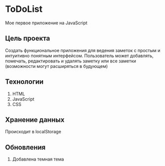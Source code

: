 # ToDoList

Мое первое приложение на JavaScript


## Цель проекта

Создать функциональное приложения для ведения заметок с простым и интуитивно понятным интерфейсом. Пользователь может добавлять, помечать, редактировать и удалять заметку или все заметки (возможности могут расширяться в будующем)

## Технологии
  1. HTML
  2. JavaScript
  3. CSS

## Хранение данных 
Происходит в localStorage

## Обновления

1. Добавлена темная тема
